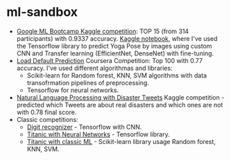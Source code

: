 # ml-sandbox

- [Google ML Bootcamp Kaggle competition](https://www.kaggle.com/competitions/ukraine-ml-bootcamp-2023): TOP 15 (from 314 participants) with 0.9337 accuracy.  [Kaggle notebook](https://www.kaggle.com/code/denyskryvytskyi/yoga-pose-prediction-tf-efficientnet-densenet), where I've used the Tensorflow library to predict Yoga Pose by images using custom CNN and Transfer learning (EfficientNet, DenseNet) with fine-tuning.
- [Load Default Prediction](https://github.com/denyskryvytskyi/ml-sandbox/tree/main/Kaggle/Loan-default-prediction) Coursera Competition: Top 100 with 0.77 accuracy. I've used different algorithmas and libraries:   
   - Scikit-learn for Random forest, KNN, SVM algorithms with data transofrmation pipelines of preprocessing.
   - Tensorflow for neural networks.
- [Natural Language Processing with Disaster Tweets](https://www.kaggle.com/code/denyskryvytskyi/nlp-with-disaster-tweets-tf-lstm-keras-tuner) Kaggle competition - predicted which Tweets are about real disasters and which ones are not with 0.78 final score.
- Classic competitions:
  - [Digit recognizer](https://www.kaggle.com/code/denyskryvytskyi/digit-recognizer-tf-cnn) - Tensorflow with CNN.
  - [Titanic with Neural Networks](https://www.kaggle.com/code/denyskryvytskyi/titanic-tf-nn) - Tensorflow library.
  - [Titanic with classic ML](https://www.kaggle.com/code/denyskryvytskyi/titanic-sklearn-randomforest-svm-knn) - Scikit-learn library usage Random forest, KNN, SVM.  
